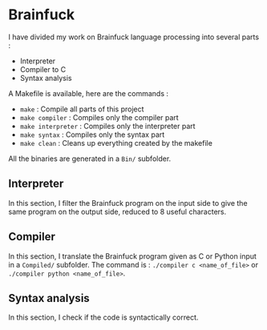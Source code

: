 # Brainfuck

I have divided my work on Brainfuck language processing into several parts : 
- Interpreter 
- Compiler to C 
- Syntax analysis

A Makefile is available, here are the commands :
- `make` : Compile all parts of this project
- `make compiler` : Compiles only the compiler part
- `make interpreter` : Compiles only the interpreter part
- `make syntax` : Compiles only the syntax part
- `make clean` : Cleans up everything created by the makefile

All the binaries are generated in a `Bin/` subfolder.

## Interpreter

In this section, I filter the Brainfuck program on the input side to give the same program on the output side, reduced to 8 useful characters. 

## Compiler 

In this section, I translate the Brainfuck program given as C or Python input in a `Compiled/` subfolder.
The command is : `./compiler c <name_of_file>` or `./compiler python <name_of_file>`.

## Syntax analysis

In this section, I check if the code is syntactically correct.